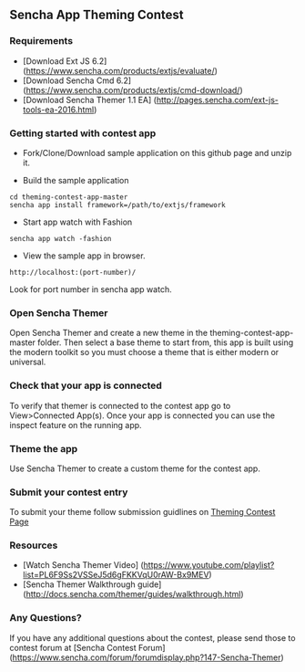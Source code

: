 ## Sencha App Theming Contest

### Requirements
* [Download Ext JS 6.2] (https://www.sencha.com/products/extjs/evaluate/)
* [Download Sencha Cmd 6.2] (https://www.sencha.com/products/extjs/cmd-download/)
* [Download Sencha Themer 1.1 EA] (http://pages.sencha.com/ext-js-tools-ea-2016.html)


### Getting started with contest app

* Fork/Clone/Download sample application on this github page and unzip it.

* Build the sample application
```
cd theming-contest-app-master
sencha app install framework=/path/to/extjs/framework
```

* Start app watch with Fashion

```
sencha app watch -fashion
```

* View the sample app in browser.
```
http://localhost:(port-number)/
```
Look for port number in sencha app watch.

### Open Sencha Themer
Open Sencha Themer and create a new theme in the theming-contest-app-master folder. Then select a base theme to start from, this app is built using the modern toolkit so you must choose a theme that is either modern or universal.

### Check that your app is connected
To verify that themer is connected to the contest app go to View>Connected App(s). Once your app is connected you can use the inspect feature on the running app.

### Theme the app
Use Sencha Themer to create a custom theme for the contest app.

### Submit your contest entry
To submit your theme follow submission guidlines on [Theming Contest Page](https://www.sencha.com/sencha-theming-contest-2016/)


### Resources
* [Watch Sencha Themer Video] (https://www.youtube.com/playlist?list=PL6F9Ss2VSSeJ5d6gFKKVqU0rAW-Bx9MEV)
* [Sencha Themer Walkthrough guide] (http://docs.sencha.com/themer/guides/walkthrough.html)

### Any Questions?
If you have any additional questions about the contest, please send those to contest forum at  [Sencha Contest Forum] (https://www.sencha.com/forum/forumdisplay.php?147-Sencha-Themer)
